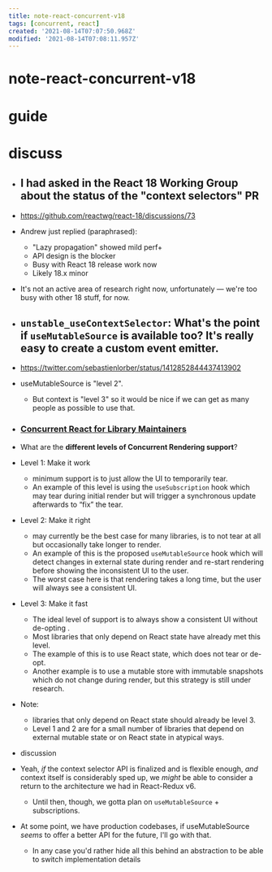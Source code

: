 ```yaml
---
title: note-react-concurrent-v18
tags: [concurrent, react]
created: '2021-08-14T07:07:50.968Z'
modified: '2021-08-14T07:08:11.957Z'
---
```


# note-react-concurrent-v18

# guide

# discuss
- ## I had asked in the React 18 Working Group about the status of the "context selectors" PR
- https://github.com/reactwg/react-18/discussions/73
- Andrew just replied (paraphrased):
  - "Lazy propagation" showed mild perf+
  - API design is the blocker
  - Busy with React 18 release work now
  - Likely 18.x minor
- It's not an active area of research right now, unfortunately — we're too busy with other 18 stuff, for now.

- ## `unstable_useContextSelector`: What's the point if `useMutableSource` is available too? It's really easy to create a custom event emitter.
- https://twitter.com/sebastienlorber/status/1412852844437413902
- useMutableSource is "level 2". 
  - But context is "level 3" so it would be nice if we can get as many people as possible to use that.

- ### [Concurrent React for Library Maintainers](https://github.com/reactwg/react-18/discussions/70)
- What are the **different levels of Concurrent Rendering support**?
- Level 1: Make it work
  - minimum support is to just allow the UI to temporarily tear.
  - An example of this level is using the `useSubscription` hook which may tear during initial render but will trigger a synchronous update afterwards to “fix” the tear. 

- Level 2: Make it right
  - may currently be the best case for many libraries, is to not tear at all but occasionally take longer to render. 
  - An example of this is the proposed `useMutableSource` hook which will detect changes in external state during render and re-start rendering before showing the inconsistent UI to the user. 
  - The worst case here is that rendering takes a long time, but the user will always see a consistent UI.

- Level 3: Make it fast
  - The ideal level of support is to always show a consistent UI without de-opting .
  - Most libraries that only depend on React state have already met this level.
  - The example of this is to use React state, which does not tear or de-opt. 
  - Another example is to use a mutable store with immutable snapshots which do not change during render, but this strategy is still under research.

- Note: 
  - libraries that only depend on React state should already be level 3. 
  - Level 1 and 2 are for a small number of libraries that depend on external mutable state or on React state in atypical ways.

- discussion

- Yeah, _if_ the context selector API is finalized and is flexible enough, _and_ context itself is considerably sped up, we _might_ be able to consider a return to the architecture we had in React-Redux v6.
  - Until then, though, we gotta plan on `useMutableSource` + subscriptions.
- At some point, we have production codebases, if useMutableSource *seems* to offer a better API for the future, I'll go with that.
  - In any case you'd rather hide all this behind an abstraction to be able to switch implementation details

